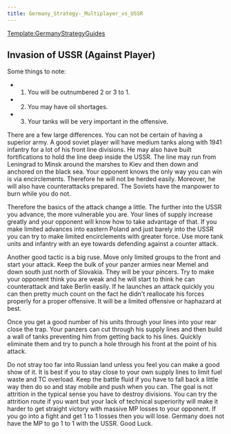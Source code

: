 ```yaml
---
title: Germany_Strategy-_Multiplayer_vs_USSR
---
```

 [Template:GermanyStrategyGuides](/wiki/index.php?title=Template:GermanyStrategyGuides&action=edit&redlink=1 "Template:GermanyStrategyGuides (page does not exist)")

Invasion of USSR (Against Player)
---------------------------------

Some things to note:

*   1) You will be outnumbered 2 or 3 to 1.
*   2) You may have oil shortages.
*   3) Your tanks will be very important in the offensive.

There are a few large differences. You can not be certain of having a superior army. A good soviet player will have medium tanks along with 1941 infantry for a lot of his front line divisions. He may also have built fortifications to hold the line deep inside the USSR. The line may run from Leningrad to Minsk around the marshes to Kiev and then down and anchored on the black sea. Your opponent knows the only way you can win is via encirclements. Therefore he will not be herded easily. Moreover, he will also have counterattacks prepared. The Soviets have the manpower to burn while you do not.

Therefore the basics of the attack change a little. The further into the USSR you advance, the more vulnerable you are. Your lines of supply increase greatly and your opponent will know how to take advantage of that. If you make limited advances into eastern Poland and just barely into the USSR you can try to make limited encirclements with greater force. Use more tank units and infantry with an eye towards defending against a counter attack.

Another good tactic is a big ruse. Move only limited groups to the front and start your attack. Keep the bulk of your panzer armies near Memel and down south just north of Slovakia. They will be your pincers. Try to make your opponent think you are weak and he will start to think he can counterattack and take Berlin easily. If he launches an attack quickly you can then pretty much count on the fact he didn't reallocate his forces properly for a proper offensive. It will be a limited offensive or haphazard at best.

Once you get a good number of his units through your lines into your rear close the trap. Your panzers can cut through his supply lines and then build a wall of tanks preventing him from getting back to his lines. Quickly eliminate them and try to punch a hole through his front at the point of his attack.

Do not stray too far into Russian land unless you feel you can make a good show of it. It is best if you to stay close to your own supply lines to limit fuel waste and TC overload. Keep the battle fluid if you have to fall back a little way then do so and stay mobile and push when you can. The goal is not attrition in the typical sense you have to destroy divisions. You can try the attrition route if you want but your lack of technical superiority will make it harder to get straight victory with massive MP losses to your opponent. If you go into a fight and get 1 to 1 losses then you will lose. Germany does not have the MP to go 1 to 1 with the USSR. Good Luck.